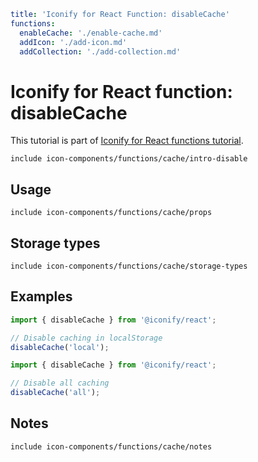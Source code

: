 ```yaml
title: 'Iconify for React Function: disableCache'
functions:
  enableCache: './enable-cache.md'
  addIcon: './add-icon.md'
  addCollection: './add-collection.md'
```

# Iconify for React function: disableCache

This tutorial is part of [Iconify for React functions tutorial](./index.md#functions).

`include icon-components/functions/cache/intro-disable`

## Usage

`include icon-components/functions/cache/props`

## Storage types

`include icon-components/functions/cache/storage-types`

## Examples

```js
import { disableCache } from '@iconify/react';

// Disable caching in localStorage
disableCache('local');
```

```js
import { disableCache } from '@iconify/react';

// Disable all caching
disableCache('all');
```

## Notes

`include icon-components/functions/cache/notes`

